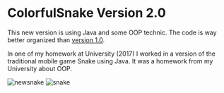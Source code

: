 # ColorfulSnake Version 2.0

This new version is using Java and some OOP technic. The code is way better organized than [version 1.0](https://github.com/FredRanieri/colorfulsnake).

In one of my homework at University (2017) I worked in a version of the traditional mobile game Snake using Java. It was a homework from my University about OOP.

![newsnake](https://user-images.githubusercontent.com/26942184/30253575-75371eb6-965e-11e7-8b6f-9fbe1e8c2f19.jpg)
![snake](https://user-images.githubusercontent.com/26942184/30253579-8481731c-965e-11e7-9a5b-70af33722988.jpg)
